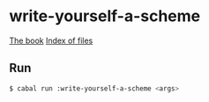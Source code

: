 # write-yourself-a-scheme

[The book](https://en.wikibooks.org/wiki/Write_Yourself_a_Scheme_in_48_Hours)
[Index of files](http://web.archive.org/web/20131102065651/http://jonathan.tang.name/files/scheme_in_48/code/)

## Run

```sh
$ cabal run :write-yourself-a-scheme <args>
```
